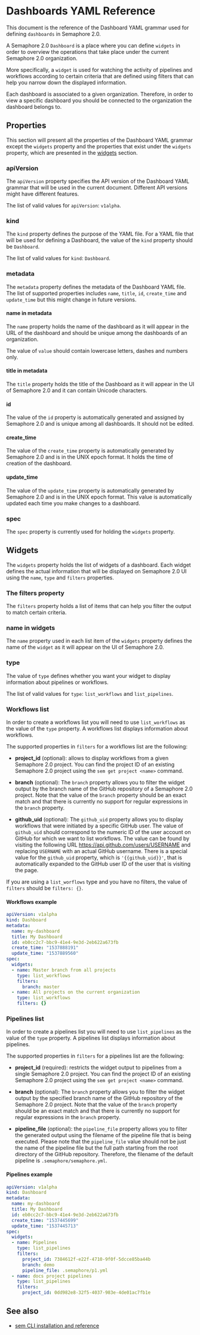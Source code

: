 # Dashboards YAML Reference

This document is the reference of the Dashboard YAML grammar used for
defining `dashboards` in Semaphore 2.0.

A Semaphore 2.0 `Dashboard` is a place where you can define `widgets` in order
to overview the operations that take place under the current Semaphore 2.0
organization.

More specifically, a `widget` is used for watching the activity of pipelines
and workflows according to certain criteria that are defined using filters
that can help you narrow down the displayed information.

Each dashboard is associated to a given organization. Therefore, in order to
view a specific dashboard you should be connected to the organization the
dashboard belongs to.

## Properties

This section will present all the properties of the Dashboard YAML grammar
except the `widgets` property and the properties that exist under the `widgets`
property, which are presented in the [widgets](#widgets) section.

### apiVersion

The `apiVersion` property specifies the API version of the Dashboard YAML
grammar that will be used in the current document. Different API versions
might have different features.

The list of valid values for `apiVersion`: `v1alpha`.

### kind

The `kind` property defines the purpose of the YAML file. For a YAML file that
will be used for defining a Dashboard, the value of the `kind` property should
be `Dashboard`.

The list of valid values for `kind`: `Dashboard`.

### metadata

The `metadata` property defines the metadata of the Dashboard YAML file.
The list of supported properties includes `name`, `title`, `id`,
`create_time` and `update_time` but this might change in future versions.

#### name in metadata

The `name` property holds the name of the dashboard as it will appear in the
URL of the dashboard and should be unique among the dashboards of an
organization.

The value of `value` should contain lowercase letters, dashes and numbers only.

#### title in metadata

The `title` property holds the title of the Dashboard as it will appear in the
UI of Semaphore 2.0 and it can contain Unicode characters.

#### id

The value of the `id` property is automatically generated and assigned by
Semaphore 2.0 and is unique among all dashboards. It should not be edited.

#### create_time

The value of the `create_time` property is automatically generated by Semaphore
2.0 and is in the UNIX epoch format. It holds the time of creation of the
dashboard.

#### update_time

The value of the `update_time` property is automatically generated by Semaphore
2.0 and is in the UNIX epoch format. This value is automatically updated each
time you make changes to a dashboard.

### spec

The `spec` property is currently used for holding the `widgets` property.

## Widgets

The `widgets` property holds the list of widgets of a dashboard. Each widget
defines the actual information that will be displayed on Semaphore 2.0 UI using
the `name`, `type` and `filters` properties.

### The filters property

The `filters` property holds a list of items that can help you filter the
output to match certain criteria.

### name in widgets

The `name` property used in each list item of the `widgets` property defines
the name of the `widget` as it will appear on the UI of Semaphore 2.0.

### type

The value of `type` defines whether you want your widget to display information
about pipelines or workflows.

The list of valid values for `type`: `list_workflows` and `list_pipelines`.

### Workflows list

In order to create a workflows list you will need to use `list_workflows` as
the value of the `type` property. A workflows list displays information about
workflows.

The supported properties in `filters` for a workflows list are the following:

- **project_id** (optional): allows to display workflows from a given Semaphore
  2.0 project. You can find the project ID of an existing Semaphore 2.0 project
  using the `sem get project <name>` command.

- **branch** (optional): The `branch` property allows you to filter the widget
  output by the branch name of the GitHub repository of a Semaphore 2.0
  project. Note that the value of the `branch` property should be an exact
  match and that there is currently no support for regular expressions in the
  `branch` property.

- **github_uid** (optional): The `github_uid` property allows you to display
  workflows that were initiated by a specific GitHub user. The value of
  `github_uid` should correspond to the numeric ID of the user account on
  GitHub for which we want to list workflows. The value can be found by
  visiting the following URL <https://api.github.com/users/USERNAME> and
  replacing `USERNAME` with an actual GitHub username. There is a special
  value for the `github_uid` property, which is `'{{github_uid}}'`, that is
  automatically expanded to the GitHub user ID of the user that is visiting the
  page.

If you are using a `list_worflows` type and you have no filters, the value of
`filters` should be `filters: {}`.

#### Workflows example

``` yaml
apiVersion: v1alpha
kind: Dashboard
metadata:
  name: my-dashboard
  title: My Dashboard
  id: eb0cc2c7-bbc9-41e4-9e3d-2eb622a673fb
  create_time: "1537888191"
  update_time: "1537889560"
spec:
  widgets:
  - name: Master branch from all projects
    type: list_workflows
    filters:
      branch: master
  - name: All projects on the current organization
    type: list_workflows
    filters: {}
```

### Pipelines list

In order to create a pipelines list you will need to use `list_pipelines` as
the value of the `type` property. A pipelines list displays information about
pipelines.

The supported properties in `filters` for a pipelines list are the following:

- **project_id** (required): restricts the widget output to pipelines from a
  single Semaphore 2.0 project. You can find the project ID of an existing
  Semaphore 2.0 project using the `sem get project <name>` command.

- **branch** (optional): The `branch` property allows you to filter the widget
  output by the specified branch name of the GitHub repository of the Semaphore
  2.0 project. Note that the value of the `branch` property should be an exact
  match and that there is currently no support for regular expressions in the
  `branch` property.

- **pipeline_file** (optional): the `pipeline_file` property allows you to
  filter the generated output using the filename of the pipeline file that is
  being executed. Please note that the `pipeline_file` value should not be just
  the name of the pipeline file but the full path starting from the root
  directory of the GitHub repository. Therefore, the filename of the default
  pipeline is `.semaphore/semaphore.yml`.

#### Pipelines example

``` yaml
apiVersion: v1alpha
kind: Dashboard
metadata:
  name: my-dashboard
  title: My Dashboard
  id: eb0cc2c7-bbc9-41e4-9e3d-2eb622a673fb
  create_time: "1537445699"
  update_time: "1537445713"
spec:
  widgets:
  - name: Pipelines
    type: list_pipelines
    filters:
      project_id: 7384612f-e22f-4710-9f0f-5dcce85ba44b
      branch: demo
      pipeline_file: .semaphore/p1.yml
  - name: docs project pipelines
    type: list_pipelines
    filters:
      project_id: 0dd982e8-32f5-4037-983e-4de01ac7fb1e
```

## See also

- [sem CLI installation and reference](https://docs.semaphoreci.com/reference/sem-command-line-tool/)
